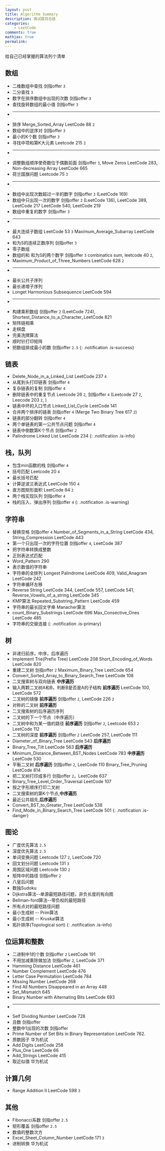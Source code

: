 ```yaml
---
layout: post
title: Algorithm Summary
description: 面试题目总结
categories:
    - LeetCode
comments: true
mathjax: true
permalink: 
---
```

给自己已经掌握的算法列个清单

## 数组
  *  二维数组中查找 剑指offer `3`
  *  二分查找  `3`
  *  数字在排序数组中出现的次数  剑指offer `3`
  *  查找旋转数组的最小值 剑指offer `3`
  *  ---
  *  排序 Merge_Sorted_Array LeetCode 88 `2`
  *  数组中的逆序对  剑指offer `3`
  *  最小的K个数  剑指offer `3`
  *  寻找中项和第K大元素 Leetcode 215 `2`
  *	 ---
  *  调整数组顺序使奇数位于偶数前面  剑指offer `3`, Move Zeros LeetCode 283, Non-decreasing Array LeetCode 665
  *  荷兰国旗问题 Leetcode 75 `3`
  *  ---
  *  数组中出现次数超过一半的数字  剑指offer `3` (LeetCode 169)
  *  数组中只出现一次的数字 剑指offer `2` (LeetCode 136), LeetCode 389, LeetCode 217 LeetCode 540, LeetCode 219
  *  数组中重复的数字 剑指offer `3`
  *  ---
  *  最大连续子数组 LeetCode 53 `3`  Maximum_Average_Subarray LeetCode 643
  *  和为S的连续正数序列 剑指offer `3`
  *  零子数组
  *  数组的和 和为S的两个数字 剑指offer `3` combinatics sum, leetcode 40 `2`,
  *  Maximum_Product_of_Three_Numbers LeetCode 628 `2`
  *  ---
  *  最长公共子序列
  *  最长递增子序列
  *  Longet Harmonious Subsequence LeetCode 594
  *  ---
  *  构建乘积数组 剑指offer `2` (LeetCode 724), Shortest_Distance_to_a_Character_LeetCode 821
  *  矩阵链相乘
  *  走棋盘
  *  完美洗牌算法
  *  顺时针打印矩阵
  *  把数组排成最小的数 剑指offer `2.5`
{: .notification .is-success}

## 链表
  *  Delete_Node_in_a_Linked_List LeetCode 237 `4`
  *  从尾到头打印链表 剑指offer `4`
  *  复杂链表的复制 剑指offer `4`
  *  删除链表中的重复节点  Leetcode 26 `2`, 剑指offer `4` (Leetcode 27 `2`, Leecode 203 `2`, )
  *  链表中环的入口节点 Linked_List_Cycle LeetCode 141
  *  合并两个排序的链表  剑指offer `4` (Merge Two Binary Tree 617 `2`)
  *  链表的部分翻转 剑指offer `4`
  *  两个单链表的第一公共节点问题  剑指offer `4`
  *  链表中倒数第K个节点 剑指offer `2`
  *  Palindrome Linked List LeetCode 234
{: .notification .is-info}

## 栈，队列
  *  包含min函数的栈 剑指offer `4`
  *  括号匹配  Leetcode 20  `4`
  *  最长括号匹配
  *  计算逆波兰表达式  LeetCode 150  `4`
  *  直方图矩形面积 LeetCode 84 `2`
  *  两个栈实现队列 剑指offer `4`
  *  栈的压入、弹出序列  剑指offer `4`
{: .notification .is-warning}

## 字符串
  *  替换空格 剑指offer `4`  Number_of_Segments_in_a_String LeetCode 434, String_Compression LeetCode 443
  *  第一个只出现一次的字符位置 剑指offer `4`, LeetCode 387
  *  把字符串转换成整数
  *  正则表达式匹配
  *  Word_Pattern 290
  *  表示数值的字符串
  *  字符串的全排列 Longest Palindrome LeetCode 409, Valid_Anagram LeetCode 242
  *  字符串循环左移
  *  Reverse String LeetCode 344, LeetCode 557, LeetCode 541, Reverse_Vowels_of_a_string LeetCode 345
  *  KMP算法 Repeated_Substring_Pattern LeetCode 459
  *  字符串的最长回文字串 Manacher算法
  *  count_Binary_Substrings LeetCode 696  Max_Consective_Ones LeetCode 485
  *  字符串的交替连接
{: .notification .is-primary}

## 树
  *  非递归前序，中序，后序遍历
  *  Implement Trie(Prefix Tree) LeetCode 208 Short_Encoding_of_Words LeetCode 820
  *  重建二叉树 剑指offer `2` Maximum_Binary_Tree LeetCode 654
  *  Convert_Sorted_Array_to_Binary_Search_Tree LeetCode 108
  *  二叉搜索树与双向链表 **中序遍历**  
  *  输入两颗二叉树A和B，判断B是否是A的子结构 **前序遍历**  LeetCode 100, LeetCode 572
  *  二叉树的镜像 **前序遍历**  剑指offer `2`, LeetCode 226 `2`
  *  对称的二叉树 **前序遍历**
  *  二叉搜索树的后序遍历序列
  *  二叉树的下一个节点（中序遍历）
  *  二叉树中和为某一值的路径 **前序遍历** 剑指offer `2`, Leetcode 653 `2` LeetCode 112
  *  二叉树的深度 **前序遍历** 剑指offer `2`  LeetCode 257, LeetCode 111
  *  Diameter_of_Binary_Tree LeetCode 543 **后序遍历**
  *  Binary_Tree_Tilt LeetCode 563  **后序遍历**
  *  Minimum_Distance_Between_BST_Nodes  LeetCode 783 **中序遍历** LeetCode 530
  *  平衡二叉树 **后序遍历** 剑指offer `2`, LeetCode 110  Binary_Tree_Pruning LeetCode 814
  *  把二叉树打印成多行 剑指offer `2`，LeetCode 637
  *  Binary_Tree_Level_Order_Traversal LeetCode 107
  *  按之字形顺序打印二叉树
  *  二叉搜索树的第K个节点,**中序遍历**
  *  最近公共祖先,**后序遍历**
  *  Convert_BST_to_Greater_Tree LeetCode 538
  *  Find_Mode_in_Binary_Search_Tree LeetCode 501
{: .notification .is-danger}

## 图论
  *  广度优先算法  `2.5`
  *  深度优先算法  `2.5`
  *  单词变换问题 Leetcode 127 `2`,   LeetCode 720
  *  回文划分问题 Leetcode 131 `3`
  *  周围区域问题 Leetcode 130 `2`
  *  矩阵中的路径 剑指offer `2`
  *  八皇后问题
  *  数独Sudoku
  *  Dijkstra算法--单源最短路径问题，非负长度的有向图
  *  Bellman-ford算法--带负权的最短路径
  *  所有点对的最短路径问题
  *  最小生成树 -- Prim算法
  *  最小生成树 -- Kruskal算法
  *  拓扑排序(Topological sort)
{: .notification .is-info}


## 位运算和整数
  *  二进制中1的个数 剑指offer `2`  LeetCode 191
  *  不用加减乘除做加法  剑指offer `2`, LeetCode 371
  *  Hamming Distance LeetCode 461
  *  Number Complement  LeetCode 476
  *  Letter Case Permutation LeetCode 784
  *  Missing Number LeetCode 268
  *  Find All Numbers Disappeared in an Array 448
  *  Set_Mismatch 645
  *  Binary Number with Alternating Bits LeetCode 693
  *  ---
  *  Self Dividing Number LeetCode 728
  *  丑数  剑指offer
  *  整数中1出现的次数  剑指offer
  *  Prime Number of Set Bits in Binary Representation LeetCode 762.
  *  质数因子 华为机试
  *  Add Digits LeetCode 258
  *  Plus_One LeetCode 66
  *  Add_Strings LeetCode 415
  *  取近似值 华为机试

## 计算几何
  *  Range Addition II LeetCode 598 `3` 

## 其他
  *  Fibonacci系数 剑指offer `2.5`
  *  矩形覆盖 剑指offer `2.5`
  *  数值的整数次方
  *  Excel_Sheet_Column_Number LeetCode 171 `3`
  *  进制转换 华为机试



